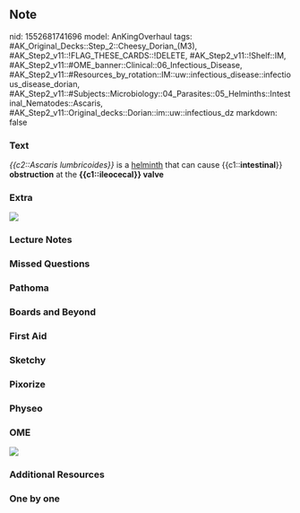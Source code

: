 ## Note
nid: 1552681741696
model: AnKingOverhaul
tags: #AK_Original_Decks::Step_2::Cheesy_Dorian_(M3), #AK_Step2_v11::!FLAG_THESE_CARDS::!DELETE, #AK_Step2_v11::!Shelf::IM, #AK_Step2_v11::#OME_banner::Clinical::06_Infectious_Disease, #AK_Step2_v11::#Resources_by_rotation::IM::uw::infectious_disease::infectious_disease_dorian, #AK_Step2_v11::#Subjects::Microbiology::04_Parasites::05_Helminths::Intestinal_Nematodes::Ascaris, #AK_Step2_v11::Original_decks::Dorian::im::uw::infectious_dz
markdown: false

### Text
<div>
  <i>{{c2::Ascaris lumbricoides}}</i> is a <u>helminth</u> that can
  cause {{c1::<b>intestinal</b>}} <b>obstruction</b> at the
  <b>{{c1::ileocecal}} valve</b>
</div>

### Extra
<div>
  <i><u><img src="paste-26487063314904.jpg"></u></i>
</div>

### Lecture Notes


### Missed Questions


### Pathoma


### Boards and Beyond


### First Aid


### Sketchy


### Pixorize


### Physeo


### OME
<div class="ome-widget">
  <a href=
  "https://onlinemeded.org/spa/infectious-disease?ref=anki"><img src="_OME_AnkiFlashcards_Topic_1.png"></a>
</div>

### Additional Resources


### One by one

